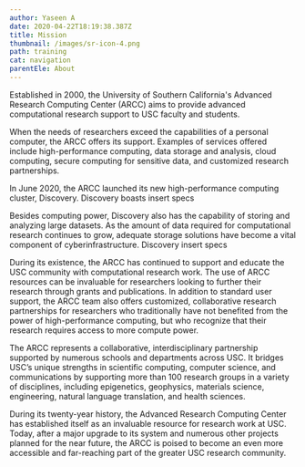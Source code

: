 ```yaml
---
author: Yaseen A
date: 2020-04-22T18:19:38.387Z
title: Mission
thumbnail: /images/sr-icon-4.png
path: training
cat: navigation
parentEle: About
---
```

Established in 2000, the University of Southern California's Advanced Research Computing Center (ARCC) aims to provide advanced computational research support to USC faculty and students.

When the needs of researchers exceed the capabilities of a personal computer, the ARCC offers its support. Examples of services offered include high-performance computing, data storage and analysis, cloud computing, secure computing for sensitive data, and customized research partnerships.

In June 2020, the ARCC launched its new high-performance computing cluster, Discovery. Discovery boasts insert specs

Besides computing power, Discovery also has the capability of storing and analyzing large datasets. As the amount of data required for computational research continues to grow, adequate storage solutions have become a vital component of cyberinfrastructure. Discovery insert specs

During its existence, the ARCC has continued to support and educate the USC community with computational research work. The use of ARCC resources can be invaluable for researchers looking to further their research through grants and publications. In addition to standard user support, the ARCC team also offers customized, collaborative research partnerships for researchers who traditionally have not benefited from the power of high-performance computing, but who recognize that their research requires access to more compute power.

The ARCC represents a collaborative, interdisciplinary partnership supported by numerous schools and departments across USC. It bridges USC’s unique strengths in scientific computing, computer science, and communications by supporting more than 100 research groups in a variety of disciplines, including epigenetics, geophysics, materials science, engineering, natural language translation, and health sciences.

During its twenty-year history, the Advanced Research Computing Center has established itself as an invaluable resource for research work at USC. Today, after a major upgrade to its system and numerous other projects planned for the near future, the ARCC is poised to become an even more accessible and far-reaching part of the greater USC research community.
